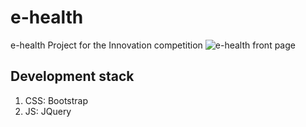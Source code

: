 # e-health

e-health
Project for the Innovation competition
![e-health
front page](./Resources/img/e-health.png "e-health
front page")
## Development stack
1. CSS: Bootstrap
2. JS: JQuery